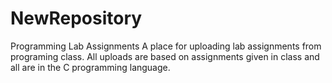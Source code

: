 # NewRepository
Programming Lab Assignments
A place for uploading lab assignments from programing class. All uploads are based on assignments given in class and all are in the C programming language.
